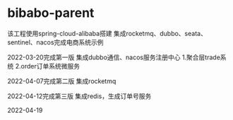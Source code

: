 # bibabo-parent

该工程使用spring-cloud-alibaba搭建
集成rocketmq、dubbo、seata、sentinel、nacos完成电商系统示例

2022-03-20完成第一版
集成dubbo通信、nacos服务注册中心
1.聚合层trade系统
2.order订单系统微服务

2022-04-07完成第二版
集成rocketmq

2022-04-12完成第三版
集成redis，生成订单号服务

2022-04-19